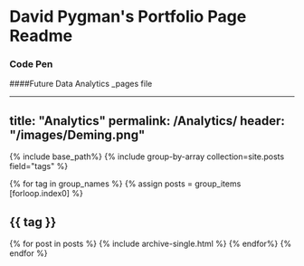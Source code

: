 # David Pygman's Portfolio Page Readme

### Code Pen

####Future Data Analytics _pages file

---
title: "Analytics"
permalink: /Analytics/
header: "/images/Deming.png"
---

{% include base_path%}
{% include group-by-array collection=site.posts field="tags" %}

{% for tag in group_names %}
  {% assign posts = group_items [forloop.index0] %}
  <h2 id="{{ tag | slugify }}" class="archive_subtitle">{{ tag }}</h2>
  {% for post in posts %}
    {% include archive-single.html %}
  {% endfor%}
{% endfor %}
